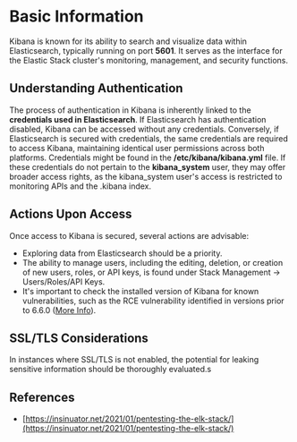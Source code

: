 






# Basic Information

Kibana is known for its ability to search and visualize data within Elasticsearch, typically running on port **5601**. It serves as the interface for the Elastic Stack cluster's monitoring, management, and security functions.

## Understanding Authentication

The process of authentication in Kibana is inherently linked to the **credentials used in Elasticsearch**. If Elasticsearch has authentication disabled, Kibana can be accessed without any credentials. Conversely, if Elasticsearch is secured with credentials, the same credentials are required to access Kibana, maintaining identical user permissions across both platforms. Credentials might be found in the **/etc/kibana/kibana.yml** file. If these credentials do not pertain to the **kibana_system** user, they may offer broader access rights, as the kibana_system user's access is restricted to monitoring APIs and the .kibana index.

## Actions Upon Access

Once access to Kibana is secured, several actions are advisable:

- Exploring data from Elasticsearch should be a priority.
- The ability to manage users, including the editing, deletion, or creation of new users, roles, or API keys, is found under Stack Management -> Users/Roles/API Keys.
- It's important to check the installed version of Kibana for known vulnerabilities, such as the RCE vulnerability identified in versions prior to 6.6.0 ([More Info](https://insinuator.net/2021/01/pentesting-the-elk-stack/#ref2)).

## SSL/TLS Considerations

In instances where SSL/TLS is not enabled, the potential for leaking sensitive information should be thoroughly evaluated.s

## References

* [https://insinuator.net/2021/01/pentesting-the-elk-stack/](https://insinuator.net/2021/01/pentesting-the-elk-stack/)








